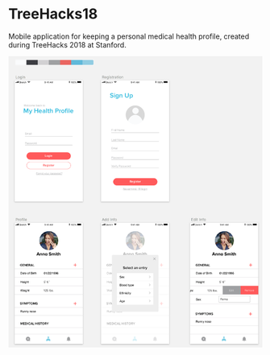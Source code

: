 # TreeHacks18
Mobile application for keeping a personal medical health profile, created during TreeHacks 2018 at Stanford.

![alt text](https://github.com/yunjilee/TreeHacks18/blob/master/WIreframe.png?raw=true)
